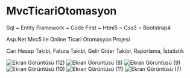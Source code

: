 # MvcTicariOtomasyon
Sql ~ Entity Framework ~ Code First ~ Html5 ~ Css3 ~ Bootstrap4

Asp.Net Mvc5 ile Online Ticari Otomasyon Projesi

Cari Hesap Takibi,
Fatura Takibi,
Gelir Gider Takibi,
Raporlama,
İstatistik




![Ekran Görüntüsü (12)](https://user-images.githubusercontent.com/46850860/118254698-0d965100-b4b4-11eb-8f69-e4a5a37c694b.png)
![Ekran Görüntüsü (8)](https://user-images.githubusercontent.com/46850860/118254705-0ec77e00-b4b4-11eb-814e-fc890ef51d95.png)
![Ekran Görüntüsü (9)](https://user-images.githubusercontent.com/46850860/118254707-0ec77e00-b4b4-11eb-9a1c-a5b9e5d3c776.png)
![Ekran Görüntüsü (10)](https://user-images.githubusercontent.com/46850860/118254708-0f601480-b4b4-11eb-97ec-3a3beea18fb7.png)
![Ekran Görüntüsü (11)](https://user-images.githubusercontent.com/46850860/118254710-0f601480-b4b4-11eb-9483-524119daabd1.png)
![Ekran Görüntüsü (7)](https://user-images.githubusercontent.com/46850860/118254459-cc05a600-b4b3-11eb-9d2e-6af8169c78a4.png)
